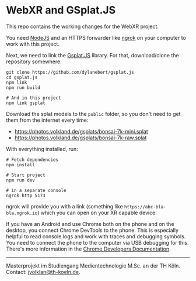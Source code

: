 # WebXR and GSplat.JS

This repo contains the working changes for the WebXR project.

You need [NodeJS](https://nodejs.org/en) and an HTTPS forwarder like [ngrok](https://ngrok.com/docs/getting-started/) on your computer to work with this project.

Next, we need to link the [Gsplat.JS](https://github.com/dylanebert/gsplat.js/) library. For that, download/clone the repository somewhere:

```shell
git clone https://github.com/dylanebert/gsplat.js
cd gsplat.js
npm link
npm run build

# And in this project
npm link gsplat
```

Download the splat models to the `public` folder, so you don't need to get them from the internet every time:

* https://photos.volkland.de/gsplats/bonsai-7k-mini.splat
* https://photos.volkland.de/gsplats/bonsai-7k-raw.splat

With everything installed, run:

```shell
# Fetch dependencies
npm install

# Start project
npm run dev

# in a separate console
ngrok http 5173
```

ngrok will provide you with a link (something like `https://abc-bla-bla.ngrok.io`) which you can open on your XR capable device.

If you have an Android and use Chrome both on the phone and on the desktop, you connect Chrome DevTools to the phone.
This is especially helpful to read console logs and work with traces and debugging symbols.
You need to connect the phone to the computer via USB debugging for this.
There's more information in the [Chrome Developers Documentation](https://developer.chrome.com/docs/devtools/remote-debugging/).


---
Masterprojekt im Studiengang Medientechnologie M.Sc. an der TH K&ouml;ln. Contact: <jvolklan@th-koeln.de>.